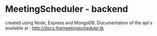 ﻿# MeetingScheduler - backend
 created using Node, Express and MongoDB.
           Documentation of the api's available at : http://docs.themeetingscheduler.tk
